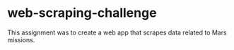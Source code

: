 # web-scraping-challenge
This assignment was to create a web app that scrapes data related to Mars missions.
